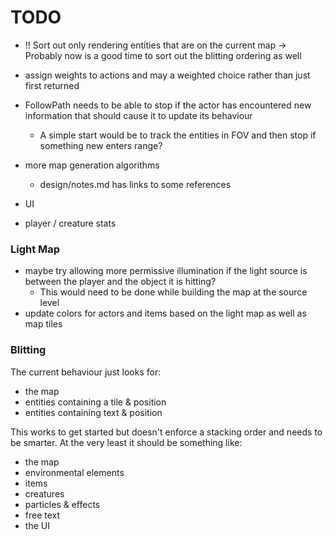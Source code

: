 # TODO

- !! Sort out only rendering entities that are on the current map
  -> Probably now is a good time to sort out the blitting ordering as well

- assign weights to actions and may a weighted choice rather than just first returned
- FollowPath needs to be able to stop if the actor has encountered new information that
  should cause it to update its behaviour
  - A simple start would be to track the entities in FOV and then stop if something new
    enters range?
- more map generation algorithms
  - design/notes.md has links to some references
- UI
- player / creature stats

### Light Map
- maybe try allowing more permissive illumination if the light source is between the player
  and the object it is hitting?
  - This would need to be done while building the map at the source level
- update colors for actors and items based on the light map as well as map tiles

### Blitting
The current behaviour just looks for:
  - the map
  - entities containing a tile & position
  - entities containing text & position

This works to get started but doesn't enforce a stacking order and needs to be smarter.
At the very least it should be something like:
  - the map
  - environmental elements
  - items
  - creatures
  - particles & effects
  - free text
  - the UI

